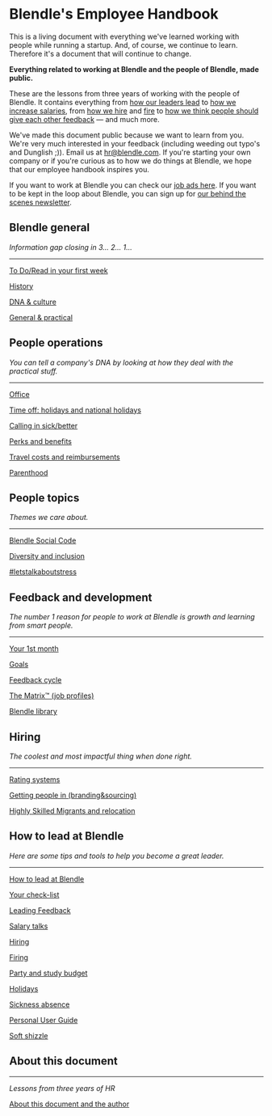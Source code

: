 # Blendle's Employee Handbook

This is a living document with everything we've learned working with people while running a startup. And, of course, we continue to learn. Therefore it's a document that will continue to change. 

**Everything related to working at Blendle and the people of Blendle, made public.**

These are the lessons from three years of working with the people of Blendle. It contains everything from [how our leaders lead](https://www.notion.so/ecfb7e647136468a9a0a32f1771a8f52?pvs=21) to [how we increase salaries](https://www.notion.so/Salary-Review-e11b6161c6d34f5c9568bb3e83ed96b6?pvs=21), from [how we hire](https://www.notion.so/Hiring-451bbcfe8d9b49438c0633326bb7af0a?pvs=21) and [fire](https://www.notion.so/Firing-5567687a2000496b8412e53cd58eed9d?pvs=21) to [how we think people should give each other feedback](https://www.notion.so/Our-Feedback-Process-eb64f1de796b4350aeab3bc068e3801f?pvs=21) — and much more.

We've made this document public because we want to learn from you. We're very much interested in your feedback (including weeding out typo's and Dunglish ;)). Email us at hr@blendle.com. If you're starting your own company or if you're curious as to how we do things at Blendle, we hope that our employee handbook inspires you.

If you want to work at Blendle you can check our [job ads here](https://blendle.homerun.co/). If you want to be kept in the loop about Blendle, you can sign up for [our behind the scenes newsletter](https://blendle.homerun.co/yes-keep-me-posted/tr/apply?token=8092d4128c306003d97dd3821bad06f2).

## Blendle general

*Information gap closing in 3... 2... 1...*

---

[To Do/Read in your first week](Blendle's%20Employee%20Handbook%205c9265a3d40b44bf9bb64138ebaa8d0d/To%20Do%20Read%20in%20your%20first%20week%203375152ca39a486d9dcdba03ff0ff2f3.md)

[History](Blendle's%20Employee%20Handbook%205c9265a3d40b44bf9bb64138ebaa8d0d/History%20d2250cb2df764a8a8ae3e85346129571.md)

[DNA & culture](Blendle's%20Employee%20Handbook%205c9265a3d40b44bf9bb64138ebaa8d0d/DNA%20&%20culture%2011fd557d6bce4891affd345cbec8db3c.md)

[General & practical ](Blendle's%20Employee%20Handbook%205c9265a3d40b44bf9bb64138ebaa8d0d/General%20&%20practical%2066948e47f49e478d8c3471e7cce1821c.md)

## People operations

*You can tell a company's DNA by looking at how they deal with the practical stuff.*  

---

[Office](Blendle's%20Employee%20Handbook%205c9265a3d40b44bf9bb64138ebaa8d0d/Office%20e51425d4b47744ff9e68cbecae6b9e4f.md)

[Time off: holidays and national holidays](Blendle's%20Employee%20Handbook%205c9265a3d40b44bf9bb64138ebaa8d0d/Time%20off%20holidays%20and%20national%20holidays%20a1dd88a87c4d4094a569c2567988884b.md)

[Calling in sick/better](Blendle's%20Employee%20Handbook%205c9265a3d40b44bf9bb64138ebaa8d0d/Calling%20in%20sick%20better%2092f1abc94307435ea34fa85c87414022.md)

[Perks and benefits](Blendle's%20Employee%20Handbook%205c9265a3d40b44bf9bb64138ebaa8d0d/Perks%20and%20benefits%20bd67ed10608d4c048095b6cda277a537.md)

[Travel costs and reimbursements](Blendle's%20Employee%20Handbook%205c9265a3d40b44bf9bb64138ebaa8d0d/Travel%20costs%20and%20reimbursements%20c8ffc38d71bf4f9e9a01c629c8f48b6b.md)

[Parenthood](Blendle's%20Employee%20Handbook%205c9265a3d40b44bf9bb64138ebaa8d0d/Parenthood%20067d8773e94b452f8b52a0bee18b9b7e.md)

## People topics

*Themes we care about.*

---

[Blendle Social Code](Blendle's%20Employee%20Handbook%205c9265a3d40b44bf9bb64138ebaa8d0d/Blendle%20Social%20Code%20808ad5157493459bb14e04324cc1c339.md)

[Diversity and inclusion](Blendle's%20Employee%20Handbook%205c9265a3d40b44bf9bb64138ebaa8d0d/Diversity%20and%20inclusion%20b7e7194a2fae4583922de8b9b3dd6fa8.md)

[#letstalkaboutstress](Blendle's%20Employee%20Handbook%205c9265a3d40b44bf9bb64138ebaa8d0d/#letstalkaboutstress%205f7d3f26f1624fb99b259f6b8e1bfb49.md)

## Feedback and development

*The number 1 reason for people to work at Blendle is growth and learning from smart people.*

---

[Your 1st month ](Blendle's%20Employee%20Handbook%205c9265a3d40b44bf9bb64138ebaa8d0d/Your%201st%20month%20ee1fb2545e3e46dabd862400afa027a9.md)

[Goals](Blendle's%20Employee%20Handbook%205c9265a3d40b44bf9bb64138ebaa8d0d/Goals%208b23713bb4fa423d9e47acfbc54b5657.md)

[Feedback cycle](Blendle's%20Employee%20Handbook%205c9265a3d40b44bf9bb64138ebaa8d0d/Feedback%20cycle%20f87f4b6a0930498ea4fc3c9295c317ab.md)

[The Matrix™ (job profiles)](Blendle's%20Employee%20Handbook%205c9265a3d40b44bf9bb64138ebaa8d0d/The%20Matrix%E2%84%A2%20(job%20profiles)%20c9b34b5aff3d4db6882fb67548967d72.md)

[Blendle library](Blendle's%20Employee%20Handbook%205c9265a3d40b44bf9bb64138ebaa8d0d/Blendle%20library%20d3c6931020684a52816890644cc478c8.md)

## **Hiring**

*The coolest and most impactful thing when done right.*

---

[Rating systems](Blendle's%20Employee%20Handbook%205c9265a3d40b44bf9bb64138ebaa8d0d/Rating%20systems%2045b3f25ff41e496a9385cf8b6666d459.md)

[Getting people in (branding&sourcing)](Blendle's%20Employee%20Handbook%205c9265a3d40b44bf9bb64138ebaa8d0d/Getting%20people%20in%20(branding&sourcing)%20e2ee6ddb9fbc4366976e8a4e13af913e.md)

[Highly Skilled Migrants and relocation](Blendle's%20Employee%20Handbook%205c9265a3d40b44bf9bb64138ebaa8d0d/Highly%20Skilled%20Migrants%20and%20relocation%20d0dc5c33e7ae4d038aa4dafc4436312b.md)

## How to lead at Blendle

*Here are some tips and tools to help you become a great leader.*

---

[How to lead at Blendle ](Blendle's%20Employee%20Handbook%205c9265a3d40b44bf9bb64138ebaa8d0d/How%20to%20lead%20at%20Blendle%205695b9d4af984bc292d9472566092fe4.md)

[Your check-list](Blendle's%20Employee%20Handbook%205c9265a3d40b44bf9bb64138ebaa8d0d/Your%20check-list%20a43d735b01c546bb9407859b16ab88eb.md)

[Leading Feedback ](Blendle's%20Employee%20Handbook%205c9265a3d40b44bf9bb64138ebaa8d0d/Leading%20Feedback%20626e81fe657947eeb6dfdca22c16f766.md)

[Salary talks](Blendle's%20Employee%20Handbook%205c9265a3d40b44bf9bb64138ebaa8d0d/Salary%20talks%206234be42d5d4411ca0188b3dd8b5374b.md)

[Hiring ](Blendle's%20Employee%20Handbook%205c9265a3d40b44bf9bb64138ebaa8d0d/Hiring%20b94feed272744aba96a97fced6c631be.md)

[Firing](Blendle's%20Employee%20Handbook%205c9265a3d40b44bf9bb64138ebaa8d0d/Firing%20d0bd9a43f9ec4f4ca17bead33b27ea61.md)

[Party and study budget](Blendle's%20Employee%20Handbook%205c9265a3d40b44bf9bb64138ebaa8d0d/Party%20and%20study%20budget%20b7943bcc66194540b9b497497647edbe.md)

[Holidays](Blendle's%20Employee%20Handbook%205c9265a3d40b44bf9bb64138ebaa8d0d/Holidays%203265daed19714ea6a14718df28fe3596.md)

[Sickness absence](Blendle's%20Employee%20Handbook%205c9265a3d40b44bf9bb64138ebaa8d0d/Sickness%20absence%20cdc8d25d24f44bb98718220a3c977d4c.md)

[Personal User Guide](Blendle's%20Employee%20Handbook%205c9265a3d40b44bf9bb64138ebaa8d0d/Personal%20User%20Guide%2031253cf70294478e92e3293d88fb4a2e.md)

[Soft shizzle](Blendle's%20Employee%20Handbook%205c9265a3d40b44bf9bb64138ebaa8d0d/Soft%20shizzle%204d7ce36f33b54d3790c0112b2754c54c.md)

## About this document

---

*Lessons from three years of HR*

[About this document and the author](Blendle's%20Employee%20Handbook%205c9265a3d40b44bf9bb64138ebaa8d0d/About%20this%20document%20and%20the%20author%2044b8a12bd00844bcb182c497c8606384.md)